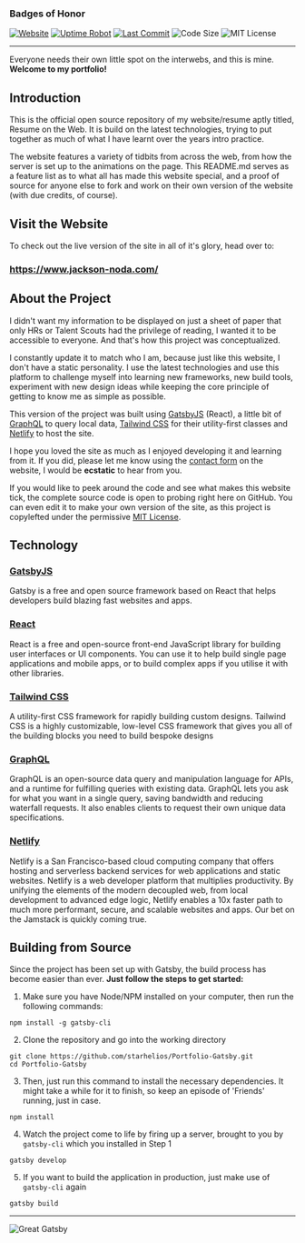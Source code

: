 ### Badges of Honor

[![Website](https://img.shields.io/website-up-down-green-red/http/amruthpillai.com.svg)](https://jackson-noda.com/)
[![Uptime Robot](https://img.shields.io/uptimerobot/ratio/m781987043-24c5463b2c0e80a630682bd0.svg?style=flat)](https://jackson-noda.com/)
[![Last Commit](https://img.shields.io/github/last-commit/amruthpillai/resumeontheweb-angular.svg?style=flat)](https://jackson-noda.com/)
![Code Size](https://img.shields.io/github/languages/code-size/amruthpillai/resumeontheweb-gatsby.svg?style=flat)
![MIT License](https://img.shields.io/github/license/amruthpillai/resumeontheweb-gatsby.svg?style=flat)

---

Everyone needs their own little spot on the interwebs, and this is mine.  
**Welcome to my portfolio!**

## Introduction

This is the official open source repository of my website/resume aptly titled, Resume on the Web. It is build on the latest technologies, trying to put together as much of what I have learnt over the years intro practice.

The website features a variety of tidbits from across the web, from how the server is set up to the animations on the page. This README.md serves as a feature list as to what all has made this website special, and a proof of source for anyone else to fork and work on their own version of the website (with due credits, of course).

## Visit the Website

To check out the live version of the site in all of it's glory, head over to:

### https://www.jackson-noda.com/

## About the Project

I didn't want my information to be displayed on just a sheet of paper that only HRs or Talent Scouts had the privilege of reading, I wanted it to be accessible to everyone. And that's how this project was conceptualized.

I constantly update it to match who I am, because just like this website, I don't have a static personality. I use the latest technologies and use this platform to challenge myself into learning new frameworks, new build tools, experiment with new design ideas while keeping the core principle of getting to know me as simple as possible.

This version of the project was built using [GatsbyJS](https://www.gatsbyjs.org/) (React), a little bit of [GraphQL](https://graphql.org/) to query local data, [Tailwind CSS](https://tailwindcss.com/) for their utility-first classes and [Netlify](https://app.netlify.com/) to host the site.

I hope you loved the site as much as I enjoyed developing it and learning from it. If you did, please let me know using the [contact form](#contact) on the website, I would be **ecstatic** to hear from you.

If you would like to peek around the code and see what makes this website tick, the complete source code is open to probing right here on GitHub. You can even edit it to make your own version of the site, as this project is copylefted under the permissive [MIT License](https://github.com/starhelios/Portfolio-Gatsby/blob/master/LICENSE).

## Technology

### [GatsbyJS](https://www.gatsbyjs.org/)

Gatsby is a free and open source framework based on React that helps developers build blazing fast websites and apps.

### [React](https://www.reactjs.org/)

React is a free and open-source front-end JavaScript library for building user interfaces or UI components. You can use it to help build single page applications and mobile apps, or to build complex apps if you utilise it with other libraries.

### [Tailwind CSS](https://tailwindcss.com/)

A utility-first CSS framework for rapidly building custom designs. Tailwind CSS is a highly customizable, low-level CSS framework that gives you all of the building blocks you need to build bespoke designs

### [GraphQL](https://graphql.org/)

GraphQL is an open-source data query and manipulation language for APIs, and a runtime for fulfilling queries with existing data. GraphQL lets you ask for what you want in a single query, saving bandwidth and reducing waterfall requests. It also enables clients to request their own unique data specifications.

### [Netlify](https://app.netlify.com/)

Netlify is a San Francisco-based cloud computing company that offers hosting and serverless backend services for web applications and static websites. Netlify is a web developer platform that multiplies productivity. By unifying the elements of the modern decoupled web, from local development to advanced edge logic, Netlify enables a 10x faster path to much more performant, secure, and scalable websites and apps. Our bet on the Jamstack is quickly coming true.

## Building from Source

Since the project has been set up with Gatsby, the build process has become easier than ever.
**Just follow the steps to get started:**

1. Make sure you have Node/NPM installed on your computer, then run the following commands:

```console
npm install -g gatsby-cli
```

2. Clone the repository and go into the working directory

```console
git clone https://github.com/starhelios/Portfolio-Gatsby.git
cd Portfolio-Gatsby
```

3. Then, just run this command to install the necessary dependencies. It might take a while for it to finish, so keep an episode of 'Friends' running, just in case.

```console
npm install
```

4. Watch the project come to life by firing up a server, brought to you by `gatsby-cli` which you installed in Step 1

```console
gatsby develop
```

5. If you want to build the application in production, just make use of `gatsby-cli` again

```console
gatsby build
```

---

![Great Gatsby](https://i.imgur.com/Dr8j5iv.gif)
